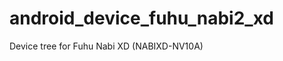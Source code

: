 android_device_fuhu_nabi2_xd
============================

Device tree for Fuhu Nabi XD (NABIXD-NV10A)